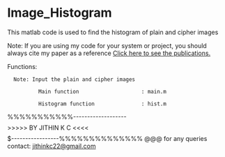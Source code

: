 # Image_Histogram

This matlab code is used to find the histogram of plain and cipher images

Note: If you are using my code for your system or project, you should always cite my paper as a reference
 <a href ="https://docs.google.com/document/d/1AbCxFoUhdOCppM8novgCdOv0F9mqYe7HlBU7yX7Svx0/edit?usp=sharing">Click here to see the publications.</a>


   Functions:

      Note: Input the plain and cipher images

              Main function                    : main.m

              Histogram function               : hist.m



 %%%%%%%%%%%-------------------$$$$$$$$>>>>> BY JITHIN K C <<<<$$$$$$$$$-----------------%%%%%%%%%%%%%% @@@ 
 for any queries contact: jithinkc22@gmail.com

